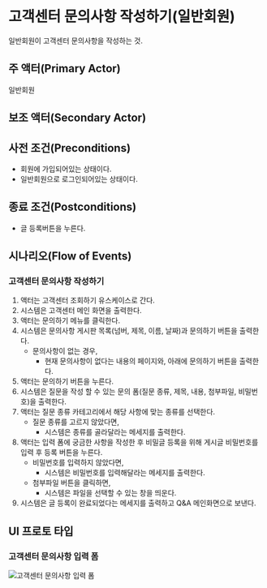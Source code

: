# 고객센터 문의사항 작성하기(일반회원)

일반회원이 고객센터 문의사항을 작성하는 것.

## 주 액터(Primary Actor)

일반회원

## 보조 액터(Secondary Actor)

## 사전 조건(Preconditions)

- 회원에 가입되어있는 상태이다.
- 일반회원으로 로그인되어있는 상태이다.

## 종료 조건(Postconditions)

- 글 등록버튼을 누른다.

## 시나리오(Flow of Events)

### 고객센터 문의사항 작성하기

1. 액터는 고객센터 조회하기 유스케이스로 간다.
2. 시스템은 고객센터 메인 화면을 출력한다.
3. 액터는 문의하기 메뉴를 클릭한다.
4. 시스템은 문의사항 게시판 목록(넘버, 제목, 이름, 날짜)과 문의하기 버튼을 출력한다.
    - 문의사항이 없는 경우,
        - 현재 문의사항이 없다는 내용의 페이지와, 아래에 문의하기 버튼을 출력한다.
5. 액터는 문의하기 버튼을 누른다.
6. 시스템은 질문을 작성 할 수 있는 문의 폼(질문 종류, 제목, 내용, 첨부파일, 비밀번호)을 출력한다.
7. 액터는 질문 종류 카테고리에서 해당 사항에 맞는 종류를 선택한다.
    - 질문 종류를 고르지 않았다면,
        - 시스템은 종류를 골라달라는 메세지를 출력한다.
8. 액터는 입력 폼에 궁금한 사항을 작성한 후 비밀글 등록을 위해 게시글 비밀번호를 입력 후 등록 버튼을 누른다.
    - 비밀번호를 입력하지 않았다면,
        - 시스템은 비밀번호를 입력해달라는 메세지를 출력한다.
    - 첨부파일 버튼을 클릭하면,
        - 시스템은 파일을 선택할 수 있는 창을 띄운다.
9. 시스템은 글 등록이 완료되었다는 메세지를 출력하고 Q&A 메인화면으로 보낸다.

## UI 프로토 타입

### 고객센터 문의사항 입력 폼
![고객센터 문의사항 입력 폼](./images/문의사항작성.PNG)
